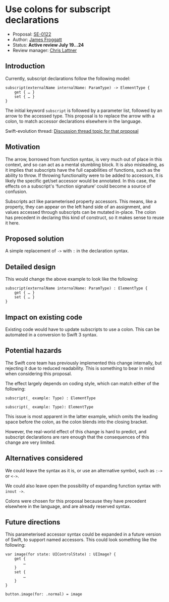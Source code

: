 # Use colons for subscript declarations

* Proposal: [SE-0122](0122-use-colons-for-subscript-type-declarations.md)
* Author: [James Froggatt](https://github.com/MutatingFunk)
* Status: **Active review July 19...24**
* Review manager: [Chris Lattner](http://github.com/lattner)

## Introduction

Currently, subscript declarations follow the following model:

```
subscript(externalName internalName: ParamType) -> ElementType {
	get { … }
	set { … }
}
```

The initial keyword `subscript` is followed by a parameter list, followed by an arrow to the accessed type. This proposal is to replace the arrow with a colon, to match accessor declarations elsewhere in the language.

Swift-evolution thread: [Discussion thread topic for that proposal](http://article.gmane.org/gmane.comp.lang.swift.evolution/23457)

## Motivation

The arrow, borrowed from function syntax, is very much out of place in this context, and so can act as a mental stumbling block.
It is also misleading, as it implies that subscripts have the full capabilities of functions, such as the ability to throw. If throwing functionality were to be added to accessors, it is likely the specific get/set accessor would be annotated. In this case, the effects on a subscript's ‘function signature’ could become a source of confusion.

Subscripts act like parameterised property accessors. This means, like a property, they can appear on the left hand side of an assignment, and values accessed through subscripts can be mutated in-place. The colon has precedent in declaring this kind of construct, so it makes sense to reuse it here.

## Proposed solution

A simple replacement of `->` with `:` in the declaration syntax.

## Detailed design

This would change the above example to look like the following:

```
subscript(externalName internalName: ParamType) : ElementType {
	get { … }
	set { … }
}
```

## Impact on existing code

Existing code would have to update subscripts to use a colon. This can be automated in a conversion to Swift 3 syntax.

## Potential hazards

The Swift core team has previously implemented this change internally, but rejecting it due to reduced readability. This is something to bear in mind when considering this proposal.

The effect largely depends on coding style, which can match either of the following:

```
subscript(_ example: Type) : ElementType
```
```
subscript(_ example: Type): ElementType
```

This issue is most apparent in the latter example, which omits the leading space before the colon, as the colon blends into the closing bracket.

However, the real-world effect of this change is hard to predict, and subscript declarations are rare enough that the consequences of this change are very limited.

## Alternatives considered

We could leave the syntax as it is, or use an alternative symbol, such as `:->` or `<->`.

We could also leave open the possibility of expanding function syntax with `inout ->`.

Colons were chosen for this proposal because they have precedent elsewhere in the language, and are already reserved syntax.

## Future directions

This parameterised accessor syntax could be expanded in a future version of Swift, to support named accessors. This could look something like the following:

```
var image(for state: UIControlState) : UIImage? {
	get {
		…
	}
	set {
		…
	}
}

button.image(for: .normal) = image
```
